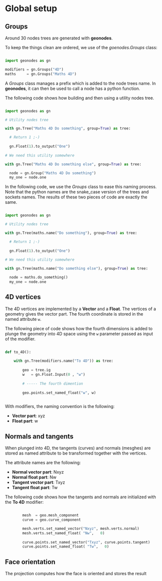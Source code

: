 # Global setup

## Groups

Around 30 nodes trees are generated with **geonodes**.

To keep the things clean are ordered, we use of the *goenodes.Groups* class:

``` python

import geonodes as gn

modifiers = gn.Groups("4D")
maths     = gn.Groups("Maths 4D")

```

A *Groups* class manages a prefix which is added to the node trees name.
In **geonodes**, it can then be used to call a node has a python function.

The following code shows how building and then using a utility nodes tree.

``` python

import geonodes as gn

# Utility nodes tree

with gn.Tree("Maths 4D Do something", group=True) as tree:

  # Return 1 ;-)
  
  gn.Float(1).to_output("One")
  
# We need this utility somewhere

with gn.Tree("Maths 4D Do something else", group=True) as tree:

  node = gn.Group("Maths 4D Do something")
  my_one = node.one

```

In the following code, we use the *Groups* class to ease this naming process.
Note that the python names are the snake_case version of the trees and sockets names.
The results of these two pieces of code are exactly the same.

``` python

import geonodes as gn

# Utility nodes tree

with gn.Tree(maths.name("Do something"), group=True) as tree:

  # Return 1 ;-)
  
  gn.Float(1).to_output("One")
  
# We need this utility somewhere

with gn.Tree(maths.name("Do something else"), group=True) as tree:

  node = maths.do_something()
  my_one = node.one

```

## 4D vertices

The 4D vertices are implemented by a **Vector** and a **Float**.
The vertices of a geometry gives the vector part. The fourth coordinate is stored in the named attribute `w`.

The following piece of code shows how the fourth dimensions is added to plunge the geometry into 4D space using the
`w` parameter passed as input of the modifier.

``` python

def to_4D():
    
    with gn.Tree(modifiers.name("To 4D")) as tree:
        
        geo = tree.ig
        w   = gn.Float.Input(0 , "w")
        
        # ----- The fourth dimention
        
        geo.points.set_named_float("w", w)
        
```

With modifiers, the naming convention is the following:

- **Vector part**: xyz
- **Float part**: w

## Normals and tangents

When plunged into 4D, the tangents (curves) and normals (mesghes) are stored as named attribute to be transformed together with
the vertices.

The attribute names are the following:

- **Normal vector part**: Nxyz
- **Normal float part**: Nw
- **Tangent vector part**: Txyz
- **Tangent float part**: Tw

The following code shows how the tangents and normals are initialized with the **To 4D** modifier:

``` python

        mesh  = geo.mesh_component
        curve = geo.curve_component

        mesh.verts.set_named_vector("Nxyz", mesh.verts.normal)
        mesh.verts.set_named_float( "Nw",   0)
        
        curve.points.set_named_vector("Txyz", curve.points.tangent)
        curve.points.set_named_float( "Tw",   0)

```

## Face orientation

The projection computes how the face is oriented and stores the result 





  
 




